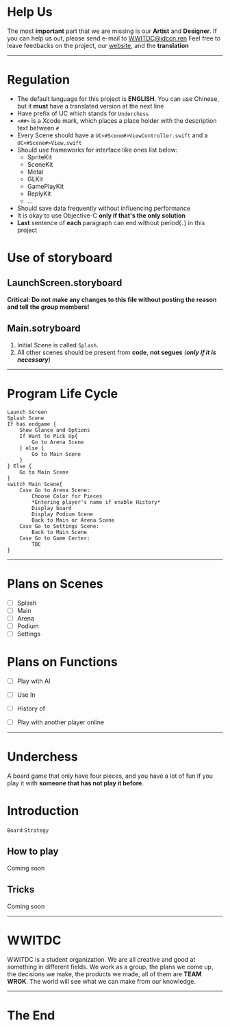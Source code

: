 # Help Us
The most **important** part that we are missing is our **Artist** and **Designer**. If you can help us out, please send e-mail to [WWITDC@jdccn.ren](mailto:WWITDC@jdccn.ren)
Feel free to leave feedbacks on the project, our [website](wwitdc.jdnetwork.net), and the **translation**

---
# Regulation
- The default language for this project is **ENGLISH**. You can use Chinese, but it **must** have a translated version at the next line
- Have prefix of UC which stands for `Underchess`
- `<##>` is a Xcode mark, which places a place holder with the description text between `#`
- Every Scene should have a `UC<#Scene#>ViewController.swift` and a `UC<#Scene#>View.swift`
- Should use frameworks for interface like ones list below:
	- SpriteKit
	- SceneKit
	- Metal
	- GLKit
	- GamePlayKit
	- ReplyKit
	- ...
- Should save data frequently without influencing performance
- It is okay to use Objective-C **only if that's the only solution**
- **Last** sentence of **each** paragraph can end without period(`.`) in this project

# Use of storyboard
## LaunchScreen.storyboard 
**Critical: Do not make any changes to this file without posting the reason and tell the group members!**
## Main.sotryboard
1. Initial Scene is called `Splash`.
2. All other scenes should be present from **code**, **not segues** *(**only if it is necessary**)*

---
# Program Life Cycle
	Launch Screen
	Splash Scene
	If has endgame {
		Show Glance and Options 
		If Want to Pick Up{
			Go to Arena Scene
		} else {
			Go to Main Scene
		}
	} Else {
		Go to Main Scene
	}
	switch Main Scene{
		Case Go to Arena Scene:
			Choose Color for Pieces
			*Entering player's name if enable History*
			Display board
			Display Podium Scene
			Back to Main or Arena Scene
		Case Go to Settings Scene:
			Back to Main Scene
		Case Go to Game Center:
			TBC
	} 

---
# Plans on Scenes
- [ ] Splash
- [ ] Main
- [ ] Arena
- [ ] Podium
- [ ] Settings

# Plans on Functions
- [ ] Play with AI
- [ ] Use In 
- [ ] History of 
- [ ] Play with another player online


---
# Underchess
A board game that only have four pieces, and you have a lot of fun if you play it with **someone that has not play it before**.

# Introduction
`Board` `Strategy`
## How to play
Coming soon
## Tricks
Coming soon


---
# WWITDC
WWITDC is a student organization. We are all creative and good at something in different fields. We work as a group, the plans we come up, the decisions we make, the products we made, all of them are **TEAM WROK**. The world will see what we can make from our knowledge.

---
# The End
